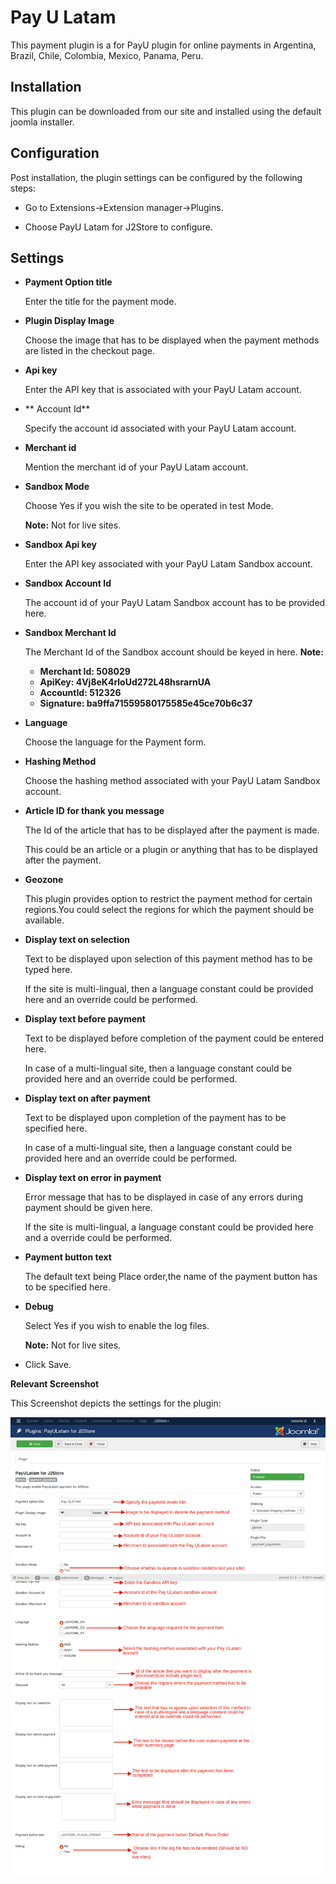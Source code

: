# Pay U Latam

This payment plugin is a for PayU plugin for online payments in Argentina, Brazil, Chile, Colombia, Mexico, Panama, Peru.

## Installation

This plugin can be downloaded from our site and installed using the default joomla installer.

## Configuration

Post installation, the plugin settings can be configured by the following steps:

* Go to Extensions->Extension manager->Plugins.

* Choose PayU Latam for J2Store to configure.
## Settings

* **Payment Option title**

   Enter the title for the payment mode.

* **Plugin Display Image**

   Choose the image that has to be displayed when the payment methods are listed in the checkout page.

* **Api key**

   Enter the API key that is associated with your PayU Latam account.

* ** Account Id**

   Specify the account id associated with your PayU Latam account.

* **Merchant id**

   Mention the merchant id of your PayU Latam account.

* **Sandbox Mode**

   Choose Yes if you wish the site to be operated in test Mode.

   **Note:** Not for live sites.

* **Sandbox Api key**

   Enter the API key associated with your PayU Latam Sandbox account.

* **Sandbox Account Id**

   The account id of your PayU Latam Sandbox account has to be provided here.

* **Sandbox Merchant Id**

   The Merchant Id of the Sandbox account should be keyed in here.
  **Note:**

  * **Merchant Id: 508029**
  * **ApiKey: 4Vj8eK4rloUd272L48hsrarnUA**
  * **AccountId: 512326**
  * **Signature: ba9ffa71559580175585e45ce70b6c37**


* **Language**

   Choose the language for the Payment form.

* **Hashing Method**

   Choose the hashing method associated with your PayU Latam Sandbox account.

* **Article ID for thank you message**

   The Id of the article that has to be displayed after the payment is made.

   This could be an article or a plugin or anything that has to be displayed after the payment.

* **Geozone**

   This plugin provides option to restrict the payment method for certain regions.You could select the regions for which the payment should be available.

* **Display text on selection**

   Text to be displayed upon selection of this payment method has to be typed here.

   If the site is multi-lingual, then a language constant could be provided here and an override could be performed.

* **Display text before payment**

  Text to be displayed before completion of the payment could be entered here.

  In case of a multi-lingual  site, then a language constant could be provided here and an override could be performed.

* **Display text on after payment**

  Text to be displayed upon completion of the payment has to be specified here.

  In case of a multi-lingual  site, then a language constant could be provided here and an override could be performed.

* **Display text on error in payment**

  Error message that has to be displayed in case of any errors during payment should be given here.

  If the site is  multi-lingual, a language constant could be provided here and a override could be performed.

* **Payment button text**

  The default text being Place order,the name of the payment button has to be specified here.


* **Debug**

  Select Yes if you wish to enable the log files.

  **Note:** Not for live sites.

* Click Save.

**Relevant Screenshot**

 This Screenshot depicts the settings for the plugin:


 ![](./assets/images/payULatambackend.png)
